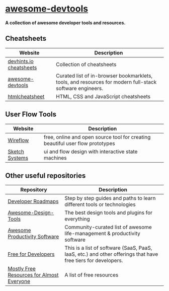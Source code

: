 # [awesome-devtools](https://github.com/arainho/awesome-devtools)

**A collection of awesome developer tools and resources.**

## Cheatsheets

Website | Description
---- | ----
[devhints.io cheatsheets](https://devhints.io)                   | Collection of cheatsheets
[awesome-devtools](https://github.com/moimikey/awesome-devtools) | Curated list of in-browser bookmarklets, tools, and resources for modern full-stack software engineers.
[htmlcheatsheet](https://htmlcheatsheet.com)                     | HTML, CSS and JavaScript cheatsheets

## User Flow Tools
Website | Description
---- | ----
[Wireflow](https://wireflow.co/)                   | free, online and open source tool for creating beautiful user flow prototypes
[Sketch Systems](https://sketch.systems)           | ui and flow design with interactive state machines

## Other useful repositories

Repository | Description
---- | ----
[Developer Roadmaps](https://roadmap.sh/roadmaps)                          | Step by step guides and paths to learn different tools or technologies
[Awesome-Design-Tools](https://github.com/LisaDziuba/Awesome-Design-Tools) | The best design tools and plugins for everything 
[Awesome Productivity Software](areknawo/awesome-productivity-software)    | Community-curated list of awesome life-management & productivity software
[Free for Developers](https://free-for.dev) | This is a list of software (SaaS, PaaS, IaaS, etc.) and other offerings that have free tiers for developers.
[Mostly Free Resources for Almost Everyone](https://github.com/chasedooley/mostly-free-resources-for-almost-everyone) | A list of free resources 



